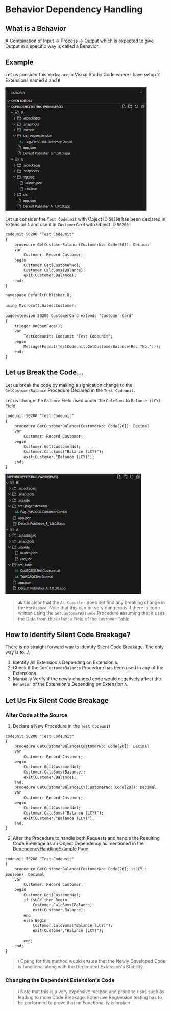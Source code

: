 # Behavior Dependency Handling
## What is a Behavior
A Combination of Input -> Process -> Output which is expected to give Output in a specific way is called a Behavior. 
## Example
Let us consider this `Workspace` in Visual Studio Code where I have setup 2 Extensions named `A` and `B`

![Workspace](../Image%20Archive/DataDependency.1.png)

Let us consider the `Test Codeunit` with Object ID `50200` has been declared in Extension `A` and use it in `CustomerCard` with Object ID `50200`
```
codeunit 50200 "Test Codeunit"
{
    procedure GetCustomerBalance(CustomerNo: Code[20]): Decimal
    var
        Customer: Record Customer;
    begin
        Customer.Get(CustomerNo);
        Customer.CalcSums(Balance);
        exit(Customer.Balance);
    end;
}

```
```
namespace DefaultPublisher.B;

using Microsoft.Sales.Customer;

pageextension 50200 CustomerCard extends "Customer Card"
{
    trigger OnOpenPage();
    var
        TestCodeunit: Codeunit "Test Codeunit";
    begin
        Message(Format(TestCodeunit.GetCustomerBalance(Rec."No.")));
    end;
}
```
## Let us Break the Code...
Let us break the code by making a signication change to the `GetCustomerBalance` Procedure Declared in the `Test Codeunit`.

Let us change the `Balance` Field used under the `CalcSums` to `Balance (LCY)` Field.
```
codeunit 50200 "Test Codeunit"
{
    procedure GetCustomerBalance(CustomerNo: Code[20]): Decimal
    var
        Customer: Record Customer;
    begin
        Customer.Get(CustomerNo);
        Customer.CalcSums("Balance (LCY)");
        exit(Customer."Balance (LCY)");
    end;
}
```
![Alt text](../Image%20Archive/DataDependency.4.png)

>⚠️It is clear that the `AL Compiler` does not find any breaking change in the `Workspace`.
Note that this can be very dangerous if there is code written using the `GetCustomerBalance` Procedure assuming that it uses the Data from the `Balance` Field of the `Customer` Table. 

## How to Identify Silent Code Breakage?
There is no straight forward way to identify Silent Code Breakage. The only way is to...\
1. Identify All Extension's Depending on Extension `A`.
2. Check if the `GetCustomerBalance` Procedure has been used in any of the Extensions.
3. Manually Verify if the newly changed code would negatively affect the `Behavior` of the Extension's Depending on Extension `A`.

## Let Us Fix Silent Code Breakage
### Alter Code at the Source
1. Declare a New Procedure in the `Test Codeunit` 
```
codeunit 50200 "Test Codeunit"
{
    procedure GetCustomerBalance(CustomerNo: Code[20]): Decimal
    var
        Customer: Record Customer;
    begin
        Customer.Get(CustomerNo);
        Customer.CalcSums(Balance);
        exit(Customer.Balance);
    end;
    procedure GetCustomerBalanceLCY(CustomerNo: Code[20]): Decimal
    var
        Customer: Record Customer;
    begin
        Customer.Get(CustomerNo);
        Customer.CalcSums("Balance (LCY)");
        exit(Customer."Balance (LCY)");
    end;
}
```
2. Alter the Procedure to handle both Requests and handle the Resulting Code Breakage as an Object Dependency as mentioned in the [DependencyHandlingExample](./DependencyHandlingExample.md) Page.
```
codeunit 50200 "Test Codeunit"
{
    procedure GetCustomerBalance(CustomerNo: Code[20]; isLCY : Boolean): Decimal
    var
        Customer: Record Customer;
    begin
        Customer.Get(CustomerNo);
        if isLCY then Begin
            Customer.CalcSums(Balance);
            exit(Customer.Balance);
        end
        else Begin
            Customer.CalcSums("Balance (LCY)");
            exit(Customer."Balance (LCY)");

        end;
    end;
}
```
>ℹ️ Opting for this method would ensure that the Newly Developed Code is functional along with the Dependent Extension's Stability.

### Changing the Dependent Extension's Code
>ℹ️ Note that this is a very expensive method and prone to risks such as leading to more Code Breakage. Extensive Regression testing has to be performed to prove that no Functionality is broken.